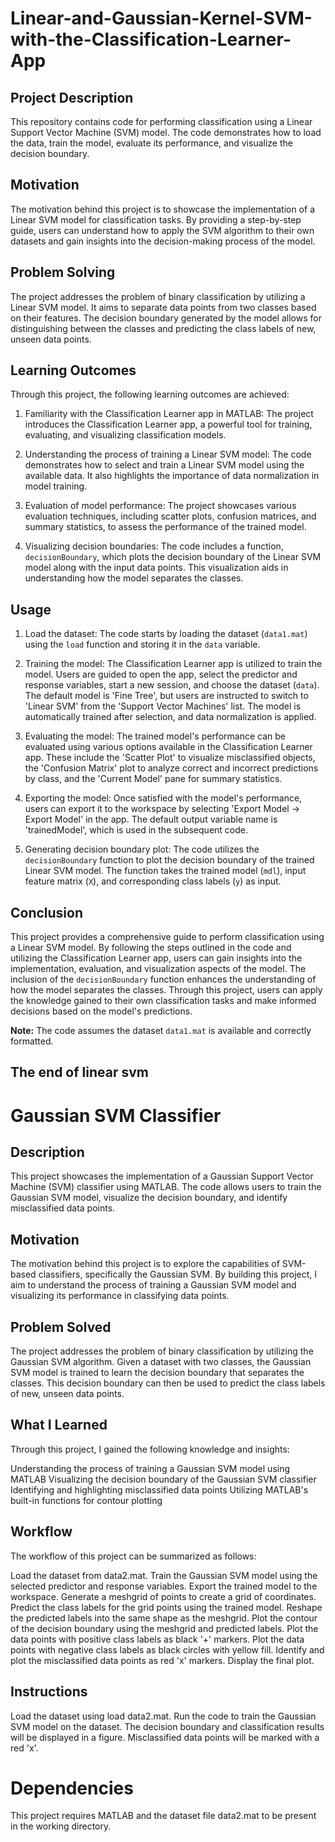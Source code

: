# Linear-and-Gaussian-Kernel-SVM-with-the-Classification-Learner-App

## Project Description

This repository contains code for performing classification using a Linear Support Vector Machine (SVM) model. The code demonstrates how to load the data, train the model, evaluate its performance, and visualize the decision boundary.

## Motivation

The motivation behind this project is to showcase the implementation of a Linear SVM model for classification tasks. By providing a step-by-step guide, users can understand how to apply the SVM algorithm to their own datasets and gain insights into the decision-making process of the model.

## Problem Solving

The project addresses the problem of binary classification by utilizing a Linear SVM model. It aims to separate data points from two classes based on their features. The decision boundary generated by the model allows for distinguishing between the classes and predicting the class labels of new, unseen data points.

## Learning Outcomes

Through this project, the following learning outcomes are achieved:

1. Familiarity with the Classification Learner app in MATLAB: The project introduces the Classification Learner app, a powerful tool for training, evaluating, and visualizing classification models.

2. Understanding the process of training a Linear SVM model: The code demonstrates how to select and train a Linear SVM model using the available data. It also highlights the importance of data normalization in model training.

3. Evaluation of model performance: The project showcases various evaluation techniques, including scatter plots, confusion matrices, and summary statistics, to assess the performance of the trained model.

4. Visualizing decision boundaries: The code includes a function, `decisionBoundary`, which plots the decision boundary of the Linear SVM model along with the input data points. This visualization aids in understanding how the model separates the classes.

## Usage

1. Load the dataset: The code starts by loading the dataset (`data1.mat`) using the `load` function and storing it in the `data` variable.

2. Training the model: The Classification Learner app is utilized to train the model. Users are guided to open the app, select the predictor and response variables, start a new session, and choose the dataset (`data`). The default model is 'Fine Tree', but users are instructed to switch to 'Linear SVM' from the 'Support Vector Machines' list. The model is automatically trained after selection, and data normalization is applied.

3. Evaluating the model: The trained model's performance can be evaluated using various options available in the Classification Learner app. These include the 'Scatter Plot' to visualize misclassified objects, the 'Confusion Matrix' plot to analyze correct and incorrect predictions by class, and the 'Current Model' pane for summary statistics.


4. Exporting the model: Once satisfied with the model's performance, users can export it to the workspace by selecting 'Export Model -> Export Model' in the app. The default output variable name is 'trainedModel', which is used in the subsequent code.

5. Generating decision boundary plot: The code utilizes the `decisionBoundary` function to plot the decision boundary of the trained Linear SVM model. The function takes the trained model (`mdl`), input feature matrix (`X`), and corresponding class labels (`y`) as input.

## Conclusion

This project provides a comprehensive guide to perform classification using a Linear SVM model. By following the steps outlined in the code and utilizing the Classification Learner app, users can gain insights into the implementation, evaluation, and visualization aspects of the model. The inclusion of the `decisionBoundary` function enhances the understanding of how the model separates the classes. Through this project, users can apply the knowledge gained to their own classification tasks and make informed decisions based on the model's predictions.

**Note:** The code assumes the dataset `data1.mat` is available and correctly formatted.

## The end of linear svm

# Gaussian SVM Classifier

## Description

This project showcases the implementation of a Gaussian Support Vector Machine (SVM) classifier using MATLAB. The code allows users to train the Gaussian SVM model, visualize the decision boundary, and identify misclassified data points.

## Motivation

The motivation behind this project is to explore the capabilities of SVM-based classifiers, specifically the Gaussian SVM. By building this project, I aim to understand the process of training a Gaussian SVM model and visualizing its performance in classifying data points.

## Problem Solved

The project addresses the problem of binary classification by utilizing the Gaussian SVM algorithm. Given a dataset with two classes, the Gaussian SVM model is trained to learn the decision boundary that separates the classes. This decision boundary can then be used to predict the class labels of new, unseen data points.

## What I Learned

Through this project, I gained the following knowledge and insights:

Understanding the process of training a Gaussian SVM model using MATLAB
Visualizing the decision boundary of the Gaussian SVM classifier
Identifying and highlighting misclassified data points
Utilizing MATLAB's built-in functions for contour plotting

## Workflow

The workflow of this project can be summarized as follows:

Load the dataset from data2.mat.
Train the Gaussian SVM model using the selected predictor and response variables.
Export the trained model to the workspace.
Generate a meshgrid of points to create a grid of coordinates.
Predict the class labels for the grid points using the trained model.
Reshape the predicted labels into the same shape as the meshgrid.
Plot the contour of the decision boundary using the meshgrid and predicted labels.
Plot the data points with positive class labels as black '+' markers.
Plot the data points with negative class labels as black circles with yellow fill.
Identify and plot the misclassified data points as red 'x' markers.
Display the final plot.

## Instructions

Load the dataset using load data2.mat.
Run the code to train the Gaussian SVM model on the dataset.
The decision boundary and classification results will be displayed in a figure.
Misclassified data points will be marked with a red 'x'.

# Dependencies
This project requires MATLAB and the dataset file data2.mat to be present in the working directory.

